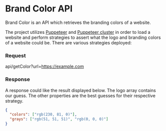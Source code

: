 # Brand Color API

Brand Color is an API which retrieves the branding colors of a website.

The project utilizes [Puppeteer](https://github.com/GoogleChrome/puppeteer) and [Puppeteer cluster](https://github.com/thomasdondorf/puppeteer-cluster) in order to load a website and perform strategies to assert what the logo and branding colors of a website could be. There are various strategies deployed:


### Request

api/getColor?url=https://example.com

### Response

A response could like the result displayed below. The logo array contains our guess. The other properties are the best guesses for their respective strategy.

```json
{
  "colors": ["rgb(230, 81, 0)"],
  "grays": ["rgb(51, 51, 51)", "rgb(0, 0, 0)"]
}
```
